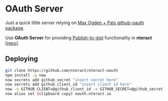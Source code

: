 # OAuth Server

Just a quick little server relying on [Max Ogden + Pals github-oauth package](https://www.npmjs.com/package/github-oauth).

Use **OAuth Server** for providing [Publish-to-gist](https://github.com/nteract/nteract/blob/master/src/notebook/epics/github-publish.js) functionality in **nteract** [[repo](https://github.com/nteract/nteract)].

## Deploying

```bash
git clone https://github.com/nteract/nteract-oauth
npm install -g now
now secrets add github_secret "insert secret here"
now secrets add github_client_id "insert client id here"
now -e GITHUB_CLIENT=@github_client_id -e GITHUB_SECRET=@github_secret
now alias set (clipboard copy) oauth.nteract.io
```

